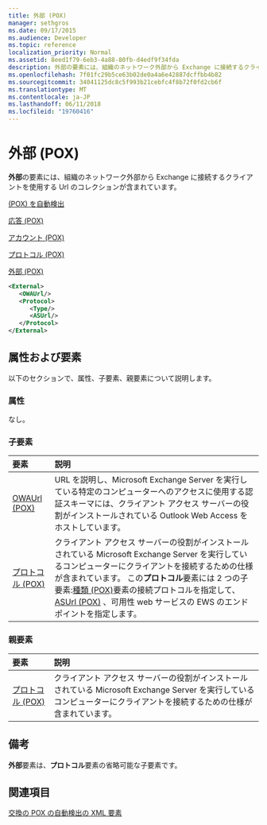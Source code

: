 ```yaml
---
title: 外部 (POX)
manager: sethgros
ms.date: 09/17/2015
ms.audience: Developer
ms.topic: reference
localization_priority: Normal
ms.assetid: 8eed1f79-6eb3-4a88-80fb-d4edf9f34fda
description: 外部の要素には、組織のネットワーク外部から Exchange に接続するクライアントを使用する Url のコレクションが含まれています。
ms.openlocfilehash: 7f01fc29b5ce63b02de0a4a6e42887dcffbb4b82
ms.sourcegitcommit: 34041125dc8c5f993b21cebfc4f8b72f0fd2cb6f
ms.translationtype: MT
ms.contentlocale: ja-JP
ms.lasthandoff: 06/11/2018
ms.locfileid: "19760416"
---
```

# <a name="external-pox"></a>外部 (POX)

**外部**の要素には、組織のネットワーク外部から Exchange に接続するクライアントを使用する Url のコレクションが含まれています。 
  
[(POX) を自動検出](autodiscover-pox.md)
  
[応答 (POX)](response-pox.md)
  
[アカウント (POX)](account-pox.md)
  
[プロトコル (POX)](protocol-pox.md)
  
[外部 (POX)](external-pox.md)
  
```XML
<External>
   <OWAUrl/>
   <Protocol>
      <Type/>
      <ASUrl/>
   </Protocol>
</External>

```

## <a name="attributes-and-elements"></a>属性および要素

以下のセクションで、属性、子要素、親要素について説明します。
  
### <a name="attributes"></a>属性

なし。
  
### <a name="child-elements"></a>子要素

|**要素**|**説明**|
|:-----|:-----|
|[OWAUrl (POX)](owaurl-pox.md) <br/> |URL を説明し、Microsoft Exchange Server を実行している特定のコンピューターへのアクセスに使用する認証スキーマには、クライアント アクセス サーバーの役割がインストールされている Outlook Web Access をホストしています。  <br/> |
|[プロトコル (POX)](protocol-pox.md) <br/> |クライアント アクセス サーバーの役割がインストールされている Microsoft Exchange Server を実行しているコンピューターにクライアントを接続するための仕様が含まれています。 この**プロトコル**要素には 2 つの子要素:[種類 (POX)](type-pox.md)要素の接続プロトコルを指定して、 [ASUrl (POX)](asurl-pox.md) 、可用性 web サービスの EWS のエンドポイントを指定します。  <br/> |
   
### <a name="parent-elements"></a>親要素

|**要素**|**説明**|
|:-----|:-----|
|[プロトコル (POX)](protocol-pox.md) <br/> |クライアント アクセス サーバーの役割がインストールされている Microsoft Exchange Server を実行しているコンピューターにクライアントを接続するための仕様が含まれています。  <br/> |
   
## <a name="remarks"></a>備考

**外部**要素は、**プロトコル**要素の省略可能な子要素です。 
  
## <a name="see-also"></a>関連項目



[交換の POX の自動検出の XML 要素](pox-autodiscover-xml-elements-for-exchange.md)

